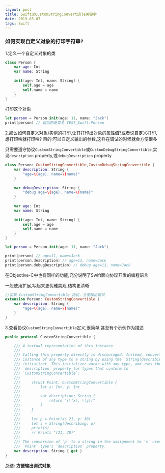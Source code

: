 ```yaml
---
layout: post
title: Swift之CustomStringConvertible关键字
date: 2019-03-07
tags: Swift
---
```


### 如何实现自定义对象的打印字符串?

1.定义一个自定义对象的类
```swift
class Person {
    var age: Int
    var name: String
    
    init(age: Int, name: String) {
        self.age = age
        self.name = name
    }
}
```

打印这个对象
```swift
let person = Person.init(age: 11, name: "Jack")
print(person) // 返回的是类名 TEST_Swift.Person
```

2.那么如何自定义对象/实例的打印,让其打印出对象的属性值?或者说自定义打印,想打印啥就打印啥? 
目的:可以自定义输出的参数,这样在调试的时候就会方便很多

只需要遵守协议`CustomStringConvertible`或`CustomDebugStringConvertible`,实现`description` property,或`debugDescription` property
```swift
class Person: CustomStringConvertible,CustomDebugStringConvertible {
    var description: String {
        "age=\(age), name=\(name)"
    }
    
    var debugDescription: String {
        "debug age=\(age), name=\(name)"
    }
    
    var age: Int
    var name: String
    
    init(age: Int, name: String) {
        self.age = age
        self.name = name
    }
}

let person = Person.init(age: 11, name: "Jack")

print(person) // age=11, name=Jack
print(person.description) // age=11, name=Jack
print(person.debugDescription) // debug age=11, name=Jack
```
在Objective-C中也有同样的功能,充分说明了Swift面向协议开发的编程语言

一般使用扩展,写起来更优雅美观,结构更清晰
```swift
//实现 CustomStringConvertible 协议，方便输出调试
extension Person: CustomStringConvertible {
    var description: String {
        "age=\(age), name=\(name)"
    }
}
```

3.查看协议`CustomStringConvertible`定义,很简单,甚至有个示例作为描述
```swift
public protocol CustomStringConvertible {

    /// A textual representation of this instance.
    ///
    /// Calling this property directly is discouraged. Instead, convert an
    /// instance of any type to a string by using the `String(describing:)`
    /// initializer. This initializer works with any type, and uses the custom
    /// `description` property for types that conform to
    /// `CustomStringConvertible`:
    ///
    ///     struct Point: CustomStringConvertible {
    ///         let x: Int, y: Int
    ///
    ///         var description: String {
    ///             return "(\(x), \(y))"
    ///         }
    ///     }
    ///
    ///     let p = Point(x: 21, y: 30)
    ///     let s = String(describing: p)
    ///     print(s)
    ///     // Prints "(21, 30)"
    ///
    /// The conversion of `p` to a string in the assignment to `s` uses the
    /// `Point` type's `description` property.
    var description: String { get }
}
```
总结: **方便输出调试对象**
